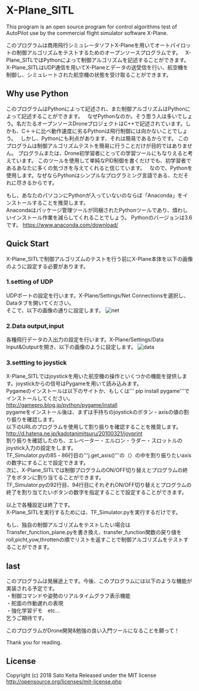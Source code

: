 # X-Plane_SITL
This program is an open source program for control algorithms test of AutoPilot use by the commercial flight simulator software X-Plane.

このプログラムは商用飛行シミュレータソフトX-Planeを用いてオートパイロットの制御アルゴリズムをテストするためのオープンソースプログラムです。  
X-Plane_SITLではPythonによって制御アルゴリズムを記述することができます。  
X-Plane_SITLはUDP通信を用いてX-Planeとデータの送受信を行い、航空機を制御し、シミュレートされた航空機の状態を受け取ることができます。  

## Why use Python
このプログラムはPythonによって記述され、また制御アルゴリズムはPythonによって記述することができます。  
なぜPythonなのか。そう思う人は多いでしょう。名だたるオープンソースDroneプロジェクトはC++で記述されています。しかも、C＋＋に比べ動作速度に劣るPythonは飛行制御には向かないことでしょう。  
しかし、Pythonにも利点があります、それは簡易であるからです。
このプログラムは制御アルゴリズムテストを簡易に行うことだけが目的ではありません。
プログラムまたは、Drone初学習者にとっての学習ツールにもなりえると考えています。
このツールを使用して単純なPID制御を書くだけでも、初学習者であるあなたに多くの気づきを与えてくれると信じています。  
なので、Pythonを使用します。なぜならPythonはシンプルなプログラミング言語である、ただそれに尽きるからです。

もし、あなたのパソコンにPythonが入っていないのならば「Anaconda」をインストールすることを推奨します。  
Anacondaはパッケージ管理ツールが同梱されたPythonツールであり、煩わしいインストール作業を減らしてくれることでしょう。
Pythonのバージョンは3.6です。
<https://www.anaconda.com/download/>


## Quick Start
X-Plane_SITLで制御アルゴリズムのテストを行う前にX-Plane本体を以下の画像のように設定する必要があります。
### 1.setting of UDP
UDPポートの設定を行います。X-Plane/Settings/Net Connectionsを選択し、Dataタブを開いてください。  
そこで、以下の画像の通りに設定します。
![net](https://user-images.githubusercontent.com/32607565/36968673-99d49780-20a6-11e8-943a-19196154769c.PNG)


### 2.Data output,input 
各種飛行データの入出力の設定を行います。X-Plane/Settings/Data Input&Outputを開き、以下の画像のように設定します。
![data](https://user-images.githubusercontent.com/32607565/36968671-98a258e8-20a6-11e8-9670-1ddb3223daa5.PNG)

### 3.settting to joystick
X-Plane_SITLではjoystickを用いた航空機の操作といくつかの機能を提供します。joystickからの信号はPygameを用いて読み込みます。  
Pygameのインストールは以下のサイトか、もしくは''' pip install pygame'''でインストールしてください。  
<http://gamepro.blog.jp/python/pygame/install>  
pygameをインストール後は、まずは手持ちのjoystickのボタン・axisの値の割り振りを確認します。  
以下のURLのプログラムを使用して割り振りを確認することを推奨します。  
<http://d.hatena.ne.jp/kadotanimitsuru/20100321/joyprint>  
割り振りを確認したのち、エレベーター・エルロン・ラダー・スロットルのjoystick入力の設定をします。  
TF_Simulator.pyの85・86行目の'''j.get_axis()'''の（）の中を割り振りたいaxisの数字にすることで設定できます。  
次に、X-Plane_SITLでは制御プログラムのON/OFF切り替えとプログラムの終了をボタンに割り当てることができます。  
TF_Simulator.pyの92行目、94行目にそれぞれON/OFF切り替えとプログラムの終了を割り当てたいボタンの数字を指定することで設定することができます。  

以上で各種設定は終了です。  
X-Plane_SITLを実行するためには、TF_Simulator.pyを実行するだけです。

もし、独自の制御アルゴリズムをテストしたい場合はTransfer_function_plane.pyを書き換え、transfer_function関数の戻り値をroll,picht,yow,throttenの順でリストを返すことで制御アルゴリズムをテストすることができます。

## last
このプログラムは発展途上です。今後、このプログラムには以下のような機能が実装される予定です。  
・制御コマンドや姿勢のリアルタイムグラフ表示機能  
・舵面の作動遅れの表現  
・強化学習デモ　etc...  
乞うご期待です。

このプログラムがDrone開発&勉強の良い入門ツールになることを願って！

Thank you for reading.

## License
Copyright (c) 2018 Sato Keita
Released under the MIT license
<http://opensource.org/licenses/mit-license.php>

